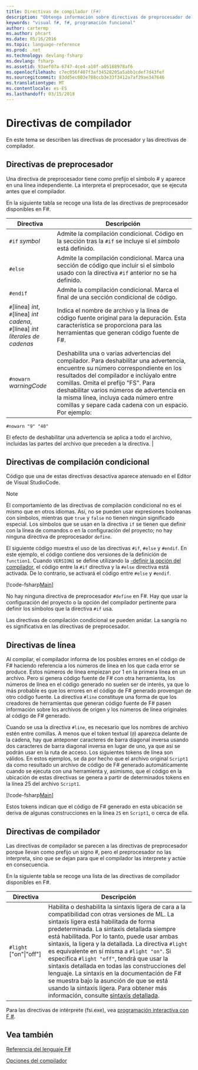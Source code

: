 ```yaml
---
title: Directivas de compilador (F#)
description: "Obtenga información sobre directivas de preprocesador de lenguaje F #, las directivas de compilación condicional, directivas de línea y directivas de compilador."
keywords: "visual f#, f#, programación funcional"
author: cartermp
ms.author: phcart
ms.date: 05/16/2016
ms.topic: language-reference
ms.prod: .net
ms.technology: devlang-fsharp
ms.devlang: fsharp
ms.assetid: 93aef07a-6747-4ce4-a10f-a05168978af6
ms.openlocfilehash: c7ec056f407f3af34528205a5abb1cdef7d43fef
ms.sourcegitcommit: 83dd5ec003e788ccb3e33f3412a7af39ae347646
ms.translationtype: MT
ms.contentlocale: es-ES
ms.lasthandoff: 03/15/2018
---
```

# <a name="compiler-directives"></a>Directivas de compilador

En este tema se describen las directivas de procesador y las directivas de compilador.


## <a name="preprocessor-directives"></a>Directivas de preprocesador
Una directiva de preprocesador tiene como prefijo el símbolo # y aparece en una línea independiente. La interpreta el preprocesador, que se ejecuta antes que el compilador.

En la siguiente tabla se recoge una lista de las directivas de preprocesador disponibles en F#.


|Directiva|Descripción|
|---------|-----------|
|`#if` *symbol*|Admite la compilación condicional. Código en la sección tras la `#if` se incluye si el *símbolo* está definido.|
|`#else`|Admite la compilación condicional. Marca una sección de código que incluir si el símbolo usado con la directiva `#if` anterior no se ha definido.|
|`#endif`|Admite la compilación condicional. Marca el final de una sección condicional de código.|
|`#`[línea] *int*,<br/>`#`[línea] *int* *cadena*,<br/>`#`[línea] *int* *literales de cadenas*|Indica el nombre de archivo y la línea de código fuente original para la depuración. Esta característica se proporciona para las herramientas que generan código fuente de F#.|
|`#nowarn` *warningCode*|Deshabilita una o varias advertencias del compilador. Para deshabilitar una advertencia, encuentre su número correspondiente en los resultados del compilador e inclúyalo entre comillas. Omita el prefijo "FS". Para deshabilitar varios números de advertencia en la misma línea, incluya cada número entre comillas y separe cada cadena con un espacio. Por ejemplo:

`#nowarn "9" "40"`


El efecto de deshabilitar una advertencia se aplica a todo el archivo, incluidas las partes del archivo que preceden a la directiva. |

## <a name="conditional-compilation-directives"></a>Directivas de compilación condicional
Código que una de estas directivas desactiva aparece atenuado en el Editor de Visual StudioCode.


>[!NOTE] 
El comportamiento de las directivas de compilación condicional no es el mismo que en otros idiomas. Así, no se pueden usar expresiones booleanas con símbolos, mientras que `true` y `false` no tienen ningún significado especial. Los símbolos que se usan en la directiva `if` se tienen que definir con la línea de comandos o en la configuración del proyecto; no hay ninguna directiva de preprocesador `define`.


El siguiente código muestra el uso de las directivas `#if`, `#else` y `#endif`. En este ejemplo, el código contiene dos versiones de la definición de `function1`. Cuando `VERSION1` se define utilizando la [-definir la opción del compilador](https://msdn.microsoft.com/library/434394ae-0d4a-459c-a684-bffede519a04), el código entre la `#if` directiva y la `#else` directiva está activada. De lo contrario, se activará el código entre `#else` y `#endif`.

[!code-fsharp[Main](../../../samples/snippets/fsharp/lang-ref-2/snippet7301.fs)]

No hay ninguna directiva de preprocesador `#define` en F#. Hay que usar la configuración del proyecto o la opción del compilador pertinente para definir los símbolos que la directiva `#if` usa.

Las directivas de compilación condicional se pueden anidar. La sangría no es significativa en las directivas de preprocesador.


## <a name="line-directives"></a>Directivas de línea
Al compilar, el compilador informa de los posibles errores en el código de F# haciendo referencia a los números de línea en los que cada error se produce. Estos números de línea empiezan por 1 en la primera línea en un archivo. Pero si genera código fuente de F# con otra herramienta, los números de línea en el código generado no suelen ser de interés, ya que lo más probable es que los errores en el código de F# generado provengan de otro código fuente. La directiva `#line` constituye una forma de que los creadores de herramientas que generan código fuente de F# pasen información sobre los archivos de origen y los números de línea originales al código de F# generado.

Cuando se usa la directiva `#line`, es necesario que los nombres de archivo estén entre comillas. A menos que el token textual (`@`) aparezca delante de la cadena, hay que anteponer caracteres de barra diagonal inversa usando dos caracteres de barra diagonal inversa en lugar de uno, ya que así se podrán usar en la ruta de acceso. Los siguientes tokens de línea son válidos. En estos ejemplos, se da por hecho que el archivo original `Script1` da como resultado un archivo de código de F# generado automáticamente cuando se ejecuta con una herramienta y, asimismo, que el código en la ubicación de estas directivas se genera a partir de determinados tokens en la línea 25 del archivo `Script1`.

[!code-fsharp[Main](../../../samples/snippets/fsharp/lang-ref-2/snippet7303.fs)]

Estos tokens indican que el código de F# generado en esta ubicación se deriva de algunas construcciones en la línea `25` en `Script1`, o cerca de ella.


## <a name="compiler-directives"></a>Directivas de compilador
Las directivas de compilador se parecen a las directivas de preprocesador porque llevan como prefijo un signo #, pero el preprocesador no las interpreta, sino que se dejan para que el compilador las interprete y actúe en consecuencia.

En la siguiente tabla se recoge una lista de las directivas de compilador disponibles en F#.


|Directiva|Descripción|
|---------|-----------|
|`#light` ["on"&#124;"off"]|Habilita o deshabilita la sintaxis ligera de cara a la compatibilidad con otras versiones de ML. La sintaxis ligera está habilitada de forma predeterminada. La sintaxis detallada siempre está habilitada. Por lo tanto, puede usar ambas sintaxis, la ligera y la detallada. La directiva `#light` es equivalente en sí misma a `#light "on"`. Si especifica `#light "off"`, tendrá que usar la sintaxis detallada en todas las construcciones del lenguaje. La sintaxis en la documentación de F# se muestra bajo la asunción de que se está usando la sintaxis ligera. Para obtener más información, consulte [sintaxis detallada](verbose-syntax.md).|
Para las directivas de intérprete (fsi.exe), vea [programación interactiva con F #](../tutorials/fsharp-interactive/index.md).


## <a name="see-also"></a>Vea también
[Referencia del lenguaje F#](index.md)

[Opciones del compilador](compiler-options.md)

